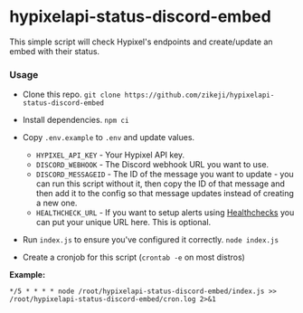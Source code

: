 # hypixelapi-status-discord-embed

This simple script will check Hypixel's endpoints and create/update an embed with their status.

### Usage

* Clone this repo. `git clone https://github.com/zikeji/hypixelapi-status-discord-embed`

* Install dependencies. `npm ci`

* Copy `.env.example` to `.env` and update values.

  * `HYPIXEL_API_KEY` - Your Hypixel API key.
  * `DISCORD_WEBHOOK` - The Discord webhook URL you want to use.
  * `DISCORD_MESSAGEID` - The ID of the message you want to update - you can run this script without it, then copy the ID of that message and then add it to the config so that message updates instead of creating a new one.
  * `HEALTHCHECK_URL` - If you want to setup alerts using [Healthchecks](https://healthchecks.io/) you can put your unique URL here. This is optional.

* Run `index.js` to ensure you've configured it correctly. `node index.js`

* Create a cronjob for this script (`crontab -e` on most distros)

**Example:**

```
*/5 * * * * node /root/hypixelapi-status-discord-embed/index.js >> /root/hypixelapi-status-discord-embed/cron.log 2>&1
```

